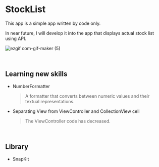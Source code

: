 # StockList

This app is a simple app written by code only.   

In near future, I will develop it into the app that displays actual stock list using API.

![ezgif com-gif-maker (5)](https://user-images.githubusercontent.com/75382687/175563832-14128b23-2e14-4a8d-a85a-e89a46571a47.gif)

<br>

## Learning new skills

- NumberFormatter
  > A formatter that converts between numeric values and their textual representations.

- Separating View from ViewController and CollectionView cell
  > The ViewController code has decreased.
  
<br>

## Library

- SnapKit

